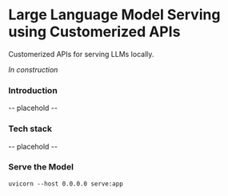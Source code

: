 
# Large Language Model Serving using Customerized APIs

Customerized APIs for serving LLMs locally.

*In construction*
### Introduction
-- placehold --

### Tech stack
-- placehold --

### Serve the Model
```
uvicorn --host 0.0.0.0 serve:app
```
